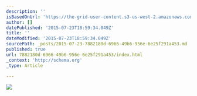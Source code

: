 ```yaml
---
description: ''
isBasedOnUrl: 'https://the-grid-user-content.s3-us-west-2.amazonaws.com/cffd2df9-dbbc-464e-9f56-3b9353e3d066.jpg'
author: []
datePublished: '2015-07-23T18:59:34.049Z'
title: ''
dateModified: '2015-07-23T18:59:34.049Z'
sourcePath: _posts/2015-07-23-7882180d-6966-49b6-956e-6e25f291a453.md
published: true
url: 7882180d-6966-49b6-956e-6e25f291a453/index.html
_context: 'http://schema.org'
_type: Article

---
```

![](https://the-grid-user-content.s3-us-west-2.amazonaws.com/cffd2df9-dbbc-464e-9f56-3b9353e3d066.jpg)